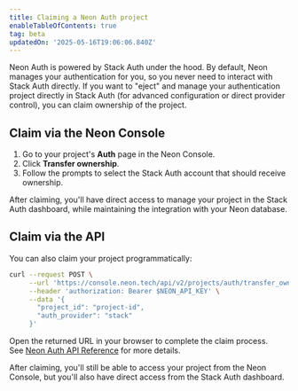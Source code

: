```yaml
---
title: Claiming a Neon Auth project
enableTableOfContents: true
tag: beta
updatedOn: '2025-05-16T19:06:06.840Z'
---
```


Neon Auth is powered by Stack Auth under the hood. By default, Neon manages your authentication for you, so you never need to interact with Stack Auth directly. If you want to "eject" and manage your authentication project directly in Stack Auth (for advanced configuration or direct provider control), you can claim ownership of the project.

<Steps>

## Claim via the Neon Console

1. Go to your project's **Auth** page in the Neon Console.
2. Click **Transfer ownership**.
3. Follow the prompts to select the Stack Auth account that should receive ownership.

After claiming, you'll have direct access to manage your project in the Stack Auth dashboard, while maintaining the integration with your Neon database.

## Claim via the API

You can also claim your project programmatically:

```bash
curl --request POST \
     --url 'https://console.neon.tech/api/v2/projects/auth/transfer_ownership' \
     --header 'authorization: Bearer $NEON_API_KEY' \
     --data '{
       "project_id": "project-id",
       "auth_provider": "stack"
     }'
```

Open the returned URL in your browser to complete the claim process.  
See [Neon Auth API Reference](/docs/guides/neon-auth-api#transfer-to-your-auth-provider) for more details.

<Admonition type="note">
After claiming, you'll still be able to access your project from the Neon Console, but you'll also have direct access from the Stack Auth dashboard.
</Admonition>

</Steps>

<NeedHelp />
